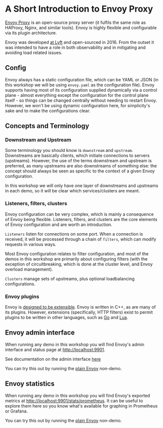 # A Short Introduction to Envoy Proxy

[Envoy Proxy](https://www.envoyproxy.io/) is an open-source proxy server (it fulfils the same role as HAProxy, Nginx, and similar tools). Envoy is highly flexible and configurable via its plugin architecture.

Envoy was developed [at Lyft](https://mattklein123.dev/2021/09/14/5-years-envoy-oss/) and open-sourced in 2016.
From the outset it was intended to have a role in both observability and in mitigating and avoiding load related issues.

## Config

Envoy always has a static configuration file, which can be YAML or JSON (in this workshop we will be using 
`envoy.yaml` as the configuration file). Envoy supports having most of its configuration supplied dynamically via 
a control plane - almost everything except the configuration for the control plane itself - so things can be 
changed centrally without needing to restart Envoy. However, we won't be using
dynamic configuration here, for simplicity's sake and to make the configurations clear.

## Concepts and Terminology

### Downstream and Upstream

Some terminology you should know is `downstream` and `upstream`.
Downstreams are basically clients, which initiate connections to servers (upstreams).
However, the use of the terms downstream and upstream is preferred, as many upstreams are also downstreams of something else: the concept should always be seen as specific to the context of a given Envoy configuration.

In this workshop we will only have one layer of downstreams and upstreams in each demo, so it will be clear which services/clusters are meant.

### Listeners, filters, clusters

Envoy configuration can be very complex, which is mainly a consequence of Envoy being flexible.
Listeners, filters, and clusters are the core elements of Envoy configuration and are worth an introduction.

`Listeners` listen for connections on some port. When a connection is received, it will be processed through
a chain of `filters`, which can modify requests in various ways.

Most Envoy configuration relates to filter configuration, and most of the demos in this workshop are primarily
about configuring filters (with the exception of circuitbreaking, which is done at the cluster level, and Envoy overload 
management).

`Clusters` manage sets of upstreams, plus optional loadbalancing configurations.

### Envoy plugins

Envoy is [designed to be extensible](https://www.envoyproxy.io/docs/envoy/latest/extending/extending).
Envoy is written in C++, as are many of its plugins. 
However, extensions (specifically, HTTP filters) exist to permit plugins to be written in other languages, such as [Go](https://www.envoyproxy.io/docs/envoy/latest/configuration/http/http_filters/golang_filter) and [Lua](https://www.envoyproxy.io/docs/envoy/latest/start/sandboxes/lua).


## Envoy admin interface

When running any demo in this workshop you will find Envoy's admin interface and status page at
[http://localhost:9901](http://localhost:9901).

See documentation on the admin interface [here](https://www.envoyproxy.io/docs/envoy/latest/operations/admin)

You can try this out by running the [plain Envoy](./plain-envoy/README.md) non-demo.

## Envoy statistics

When running any demo in this workshop you will find Envoy's exported metrics at
[http://localhost:9901/stats/prometheus](http://localhost:9901/stats/prometheus).
It can be useful to explore them here so you know what's available for graphing in Prometheus or Grafana.

You can try this out by running the [plain Envoy](./plain-envoy/README.md) non-demo.
